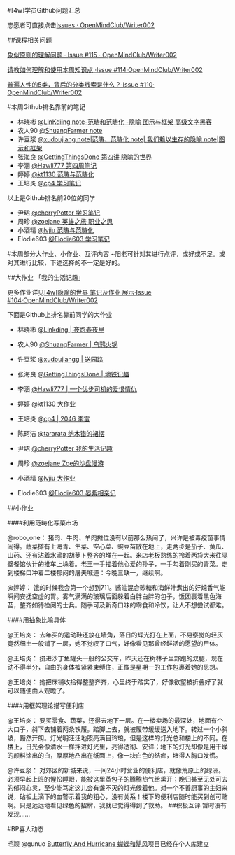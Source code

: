 #[4w]学员Github问题汇总



志愿者可直接点击[Issues · OpenMindClub/Writer002](https://github.com/OpenMindClub/Writer002/issues)


##课程相关问题

[象似原则的理解问题 · Issue #115 · OpenMindClub/Writer002](https://github.com/OpenMindClub/Writer002/issues/115)

[请教如何理解和使用本周知识点 ·Issue #114·OpenMindClub/Writer002](https://github.com/OpenMindClub/Writer002/issues/114)

[普遍人性的5类，背后的分类线索是什么？·Issue #110· OpenMindClub/Writer002](https://github.com/OpenMindClub/Writer002/issues/110)

#本周Github排名靠前的笔记

* 林晓彬 [@LinKdiing  note-范畴和范畴化 -隐喻  图示与框架 高级文字黑客](https://github.com/Linkding/BookWriter002/tree/master/chapter04)
* 农人90 [@ShuangFarmer  note](https://github.com/ShuangFarmer/BookWriter002/tree/master/chapter04)
* 许豆浆 [@xudoujiang  note|范畴、范畴化  note| 我们赖以生存的隐喻  note|图示和框架](https://github.com/xudoujiang/BookWriter002/tree/master/chapter04)
* 张海良 [@GettingThingsDone  第四讲 隐喻的世界](https://github.com/GettingThingsDone/BookWriter002/blob/master/chapter04/note.md)
* 李涵 [@Hawli777 第四周笔记](https://github.com/Hawli777/BookWriter002/blob/master/chapter04/note.md)
* 婷婷 [@kt1130 范畴与范畴化](https://github.com/kt1130/BookWriter002/blob/master/chapter04/note.md)
* 王培炎 [@cp4 学习笔记](https://github.com/cp4/BookWriter002/blob/master/chapter04/note.md)

以上是Github排名前20位的同学

* 尹珺 [@cherryPotter 学习笔记](https://github.com/cherryPotter/BookWriter002/blob/master/chapter04/note.md)
* 周珍 [@zoejane 英雄之旅 职业之思](https://github.com/zoejane/BookWriter002/blob/master/chapter04/note.md)
* 小酒精 [@lvjiu 范畴与范畴化](https://github.com/lvjiu/BookWriter002/blob/master/chapter04/note.md)
* Elodie603 [@Elodie603 学习笔记](https://github.com/Elodie603/BookWriter002/blob/master/chapter04/note.md)


#本周部分大作业、小作业、互评内容
~阳老可针对其进行点评，或好或不足。或对其进行比较，下述选择的不一定是好的。

##大作业 「我的生活记趣」

更多作业详见[[4w]隐喻的世界 笔记及作业 展示·Issue #104·OpenMindClub/Writer002](https://github.com/OpenMindClub/Writer002/issues/104)

下面是Github上排名靠前同学的大作业

* 林晓彬 [@Linkding | 夜跑春夜里](https://github.com/Linkding/BookWriter002/blob/master/chapter04/assignment.md) 
* 农人90 [@ShuangFarmer | 乌鸦火锅](https://github.com/ShuangFarmer/BookWriter002/blob/master/chapter04/assignment.md) 
* 许豆浆 [@xudoujiangg | 送园路](https://github.com/xudoujiang/BookWriter002/blob/master/chapter04/4w%E5%A4%A7%E4%BD%9C%E4%B8%9A%EF%BC%9A%E7%94%9F%E6%B4%BB%E7%BA%AA%E4%BA%8B.md)
* 张海良 [@GettingThingsDone | 地铁记趣](https://github.com/GettingThingsDone/BookWriter002/blob/master/chapter04/assignment.md)
* 李涵 [@Hawli777 | 一个优步司机的爱恨情仇](https://github.com/Hawli777/BookWriter002/blob/master/chapter04/assignment.md)
* 婷婷   [@kt1130 大作业](https://github.com/kt1130/BookWriter002/blob/master/chapter04/assignment.md)
* 王培炎 [@cp4 | 2046 李雷](https://github.com/cp4/BookWriter002/blob/master/chapter04/assignment.md)


* 陈珂洁 [@tararata 纳木错的裙摆](https://github.com/tararata/BookWriter002/blob/master/chapter04/assignment.md)
* 尹珺   [@cherryPotter 我的生活记趣](https://github.com/cherryPotter/BookWriter002/blob/master/chapter04/assignment.md)
* 周珍  [@zoejane Zoe的沙盘漫游](https://github.com/zoejane/BookWriter002/blob/master/chapter04/assignment.md)
* 小酒精 [@lvjiu 大作业](https://github.com/lvjiu/BookWriter002/blob/master/chapter04/assignment.md)
* Elodie603 [@Elodie603 晏紫相亲记](https://github.com/Elodie603/BookWriter002/blob/master/chapter04/assignment.md)

##小作业

####利用范畴化写菜市场

@robo_one： 猪肉、牛肉、羊肉摊位没有以前那么热闹了，兴许是被毒疫苗事情闹得。蔬菜摊有上海青、生菜、空心菜、豌豆苗散在地上，走两步是茄子、黄瓜、山药、还有沾着水滴的胡萝卜整齐的堆在一起。米店老板熟练的拎着两袋大米往隔壁餐馆伙计的推车上垛着。老王一手搂着他心爱的孙子，一手勾着刚买的青菜。走到楼梯口冲着二楼郁闷的屠夫喊道：今晚三缺一，继续啊。

@婷婷： 饿的时候我会第一个想到711。酱油混合砂糖和海鲜汁煮出的好炖香气能瞬间安抚空虚的胃。雾气满满的玻璃后面躲着白胖白胖的包子，饭团裹着黑色海苔，整齐如待检阅的士兵。随手可及新奇口味的零食和冷饮，让人不想尝试都难。

####用抽象比喻具体

@王培炎： 去年买的运动鞋还放在墙角，落日的辉光打在上面，不易察觉的轻灰竟然细土一般铺了一层，她不觉叹了口气，好像看见那曾经鲜活的愿望的尸体。

@王培炎： 挤进沙丁鱼罐头一般的公交车，昨天还在树林子里野跑的双腿，现在动不得半分，自由的身体被紧紧束缚住，正像是星期一的工作包裹着她的思想。

@王培炎： 她把床铺收拾得整整齐齐，心里终于踏实了，好像欲望被折叠好了就可以随便由人观瞻了。

####用框架理论描写便利店

@王培炎： 要买零食、蔬菜，还得去地下一层。在一楼卖场的最深处，地面有个大口子，斜下去铺着两条铁履。踏脚上去，就被履带缓缓送入地下。转过一个小斜坡，豁然开朗。灯光明汪汪地照亮满目玲琅，但是这样的灯光总和楼上的不同。在楼上，日光会像清水一样拌进灯光里，亮得透彻、安详；地下的灯光却像是用干燥的颜料涂出的白，厚厚地凸出在纸面上，像一块白色的结痂，堵得人胸口发慌。

@许豆浆： 对郊区的新城来说，一间24小时营业的便利店，就像荒原上的绿洲。必须早起上班的惺忪睡眼，能被这里蒸包子的腾腾热气给熏开；晚归甚至无处可去的郁闷心灵，至少能笃定这儿会有盏不灭的灯光候着他。对一个不善厨事的主妇来说，砧板上滴下的血警示着我的粗心，没有关系！楼下的便利店随时能买到创可贴啊。只是远远地看见绿色的招牌，我就已觉得得到了救助。
##积极互评
暂时没有发现……

#BP喜人动态

毛颖 @gunuo  [Butterfly And Hurricane 蝴蝶和飓风](https://github.com/ButterflyAndHurricane/ButterflyAndHurricane)项目已经在个人库建立